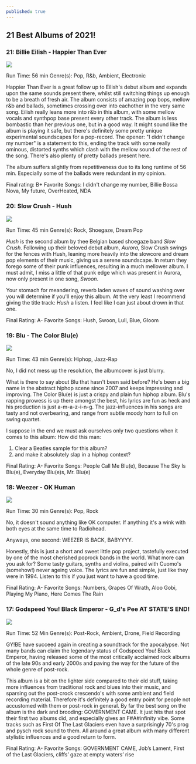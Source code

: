 ```yaml
---
published: true
---
```

## 21 Best Albums of 2021! 

### 21: Billie Eilish - Happier Than Ever
 

![](https://res.cloudinary.com/dbqgwcoce/image/upload/v1645002311/550x551_ot6ghz.png)

Run Time: 56 min
Genre(s): Pop, R&b, Ambient, Electronic

Happier Than Ever is a great follow up to Eilish's debut album and expands upon the same sounds present there, whilst still switching things up enough to be a breath of fresh air. The album consists of amazing pop bops, mellow r&b and ballads, sometimes crossing over into eachother in the very same song. Eilish really leans more into r&b in this album, with some mellow vocals and synthpop base present every other track. The album is less bombastic than her previous one, but in a good way. It might sound like the album is playing it safe, but there's definitely some pretty unique experimental soundscapes for a pop-record. The opener: "I didn't change my number" is a statement to this, ending the track with some really ominous, distorted synths which clash with the mellow sound of the rest of the song. There's also plenty of pretty ballads present here. 

The album suffers slightly from repetitiveness due to its long runtime of 56 min. Especially some of the ballads were redundant in my opinion.

Final rating: B+
Favorite Songs: I didn't change my number, Billie Bossa Nova, My future, OverHeated, NDA

### 20: Slow Crush - Hush

![](https://res.cloudinary.com/dbqgwcoce/image/upload/v1645003844/slowcrush_cu6dbm.png)

Run Time: 45 min
Genre(s): Rock, Shoegaze, Dream Pop

_Hush_ is the second album by thee Belgian based shoegaze band _Slow Crush_. Following up their beloved debut album, _Aurora_, Slow Crush swings for the fences with Hush, leaning more heavily into the slowcore and dream pop elements of their music, giving us a serene soundscape. In return they forego some of their punk influences, resulting in a much mellower album. I must admit, I miss a little of that punk edge which was present in Aurora, now only present in one song, _Swoon_. 

Your stomach for meandering, reverb laden waves of sound washing over you will determine if you'll enjoy this album. At the very least I recommend giving the title track: _Hush_ a listen. I feel like I can just about drown in that one. 

Final Rating: A-
Favorite Songs: Hush, Swoon, Lull, Blue, Gloom

### 19: Blu - The Color Blu(e)

![](https://res.cloudinary.com/dbqgwcoce/image/upload/v1645005726/blu_edasns.png)

Run Time: 43 min
Genre(s): Hiphop, Jazz-Rap

No, I did not mess up the resolution, the albumcover is just blurry.

What is there to say about Blu that hasn't been said before? He's been a big name in the abstract hiphop scene since 2007 and keeps impressing and improving. The Color Blu(e) is just a crispy and plain fun hiphop album. Blu's rapping prowess is up there amongst the best, his lyrics are fun as heck and his production is just a-m-a-z-i-n-g. The jazz-influences in his songs are tasty and not overbearing, and range from subtle moody horn to full on swing quartet. 

I suppose in the end we must ask ourselves only two questions when it comes to this album: 
How did this man:
1) Clear a Beatles sample for this album?
2) and make it absolutely slap in a hiphop context?

Final Rating: A-
Favorite Songs: People Call Me Blu(e), Because The Sky Is Blu(e), Everyday Blu(e)s, Mr. Blu(e)

### 18: Weezer - OK Human

![](https://res.cloudinary.com/dbqgwcoce/image/upload/v1645006335/weezer_lu0con.png)

Run Time: 30 min
Genre(s): Pop, Rock

No, it doesn't sound anything like OK computer. If anything it's a wink with both eyes at the same time to Radiohead. 

Anyways, one second: WEEZER IS BACK, BABYYYY.

Honestly, this is just a short and sweet little pop project, tastefully executed by one of the most cherished poprock bands in the world. What more can you ask for? Some tasty guitars, synths and violins, paired with Cuomo's (somehow!) never ageing voice. The lyrics are fun and simple, just like they were in 1994. Listen to this if you just want to have a good time.

Final Rating: A-
Favorite Songs: Numbers, Grapes Of Wrath, Aloo Gobi, Playing My Piano, Here Comes The Rain

### 17: Godspeed You! Black Emperor - G_d's Pee AT STATE'S END!

![](https://res.cloudinary.com/dbqgwcoce/image/upload/v1645006853/GY_BE_pdlovu.png)

Run Time: 52 Min
Genre(s): Post-Rock, Ambient, Drone, Field Recording

GY!BE have succeed again in creating a soundtrack for the apocalypse. Not many bands can claim the legendary status of Godspeed You! Black Emperor, having released some of the most critically acclaimed rock albums of the late 90s and early 2000s and paving the way for the future of the whole genre of post-rock.

This album is a bit on the lighter side compared to their old stuff, taking more influences from traditional rock and blues into their music, and sparsing out the post-crock crescendo's with some ambient and field recording material. Therefore it's definitely a good entry point for people not accustomed with them or post-rock in general. By far the best song on the album is the dark and brooding: GOVERNMENT CAME. It just hits that spot their first two albums did, and especially gives an F#A#infinity vibe. Some tracks such as First Of The Last Glaciers even have a surprisingly 70's prog and pysch rock sound to them. All around a great album with many different stylistic influences and a good return to form.

Final Rating: A-
Favorite Songs: GOVERNMENT CAME, Job’s Lament, First of the Last Glaciers, cliffs’ gaze at empty waters’ rise


